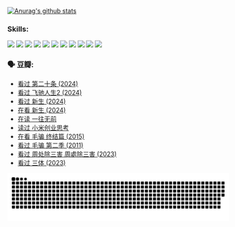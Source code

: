 
[![Anurag's github stats](https://github-readme-stats.vercel.app/api?username=w940853815)](https://github.com/anuraghazra/github-readme-stats)

### Skills:

<code><img height="32" src="https://cdn.jsdelivr.net/npm/simple-icons@v5/icons/python.svg"></code>
<code><img height="32" src="https://cdn.jsdelivr.net/npm/simple-icons@v5/icons/javascript.svg"></code>
<code><img height="32" src="https://cdn.jsdelivr.net/npm/simple-icons@v5/icons/django.svg"></code>
<code><img height="32" src="https://cdn.jsdelivr.net/npm/simple-icons@v5/icons/flask.svg"></code>
<code><img height="32" src="https://cdn.jsdelivr.net/npm/simple-icons@v5/icons/vuetify.svg"></code>
<code><img height="32" src="https://cdn.jsdelivr.net/npm/simple-icons@v5/icons/git.svg"></code>
<code><img height="32" src="https://cdn.jsdelivr.net/npm/simple-icons@v5/icons/docker.svg"></code>
<code><img height="32" src="https://cdn.jsdelivr.net/npm/simple-icons@v5/icons/postgresql.svg"></code>
<code><img height="32" src="https://cdn.jsdelivr.net/npm/simple-icons@v5/icons/elasticsearch.svg"></code>
<code><img height="32" src="https://cdn.jsdelivr.net/npm/simple-icons@v5/icons/macos.svg"></code>
<code><img height="32" src="https://cdn.jsdelivr.net/npm/simple-icons@v5/icons/linux.svg"></code>

### 🗣 豆瓣:

<!-- DOUBAN-ACTIVITIES:START -->
- [看过 第二十条‎ (2024)](https://www.douban.com/people/136069238/status/4618624208/?_i=16754394)
- [看过 飞驰人生2‎ (2024)](https://www.douban.com/people/136069238/status/4616048805/?_i=16754394)
- [看过 新生‎ (2024)](https://www.douban.com/people/136069238/status/4612373431/?_i=16754394)
- [在看 新生‎ (2024)](https://www.douban.com/people/136069238/status/4607441062/?_i=16754394)
- [在读 一往无前](https://www.douban.com/people/136069238/status/4590507310/?_i=16754394)
- [读过 小米创业思考](https://www.douban.com/people/136069238/status/4590506983/?_i=16754394)
- [在看 毛骗 终结篇‎ (2015)](https://www.douban.com/people/136069238/status/4581971924/?_i=16754394)
- [看过 毛骗 第二季‎ (2011)](https://www.douban.com/people/136069238/status/4581971810/?_i=16754394)
- [看过 周处除三害 周處除三害‎ (2023)](https://www.douban.com/people/136069238/status/4575646701/?_i=16754394)
- [看过 三体‎ (2023)](https://www.douban.com/people/136069238/status/4574263039/?_i=16754394)
<!-- DOUBAN-ACTIVITIES:END -->


![Snake animation](https://raw.githubusercontent.com/w940853815/w940853815/output/github-contribution-grid-snake.svg)

<!--
**w940853815/w940853815** is a ✨ _special_ ✨ repository because its `README.md` (this file) appears on your GitHub profile.

Here are some ideas to get you started:

- 🔭 I’m currently working on ...
- 🌱 I’m currently learning ...
- 👯 I’m looking to collaborate on ...
- 🤔 I’m looking for help with ...
- 💬 Ask me about ...
- 📫 How to reach me: ...
- 😄 Pronouns: ...
- ⚡ Fun fact: ...
-->
